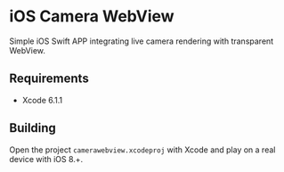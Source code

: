 iOS Camera WebView
==================

Simple iOS Swift APP integrating live camera rendering with transparent WebView.

Requirements
------------

* Xcode 6.1.1

Building
--------

Open the project `camerawebview.xcodeproj` with Xcode and play on a real device with iOS 8.+.


